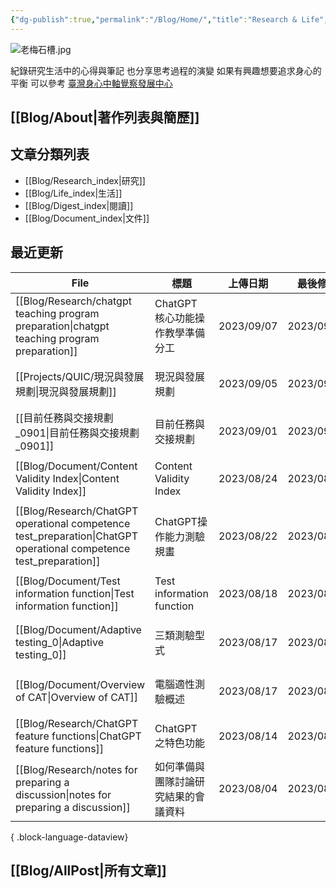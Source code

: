 ```yaml
---
{"dg-publish":true,"permalink":"/Blog/Home/","title":"Research & Life","tags":["blog","gardenEntry","gardenEntry","gardenEntry","gardenEntry","gardenEntry"],"created":"2023-02-16","updated":"2023-03-01"}
---
```



![老梅石槽.jpg](/img/user/Blog/images/%E8%80%81%E6%A2%85%E7%9F%B3%E6%A7%BD.jpg)

紀錄研究生活中的心得與筆記
也分享思考過程的演變
如果有興趣想要追求身心的平衡
可以參考 [臺灣身心中軸覺察發展中心](https://bmaa.tw)

## [[Blog/About\|著作列表與簡歷]]

## 文章分類列表

- [[Blog/Research_index\|研究]]
- [[Blog/Life_index\|生活]]
- [[Blog/Digest_index\|閱讀]]
- [[Blog/Document_index\|文件]]

## 最近更新


<div class="transclusion internal-embed is-loaded"><div class="markdown-embed">





| File                                                                                                                  | 標題                        | 上傳日期       | 最後修改       | 類別                                                    |
| --------------------------------------------------------------------------------------------------------------------- | ------------------------- | ---------- | ---------- | ----------------------------------------------------- |
| [[Blog/Research/chatgpt teaching program preparation\|chatgpt teaching program preparation]]                       | ChatGPT 核心功能操作教學準備分工      | 2023/09/07 | 2023/09/07 | <ul><li>blog</li><li>research</li></ul>               |
| [[Projects/QUIC/現況與發展規劃\|現況與發展規劃]]                                                                                 | 現況與發展規劃                   | 2023/09/05 | 2023/09/27 | <ul><li>project</li><li>note</li></ul>                |
| [[目前任務與交接規劃_0901\|目前任務與交接規劃_0901]]                                                                                 | 目前任務與交接規劃                 | 2023/09/01 | 2023/09/01 | <ul><li>blog</li></ul>                                |
| [[Blog/Document/Content Validity Index\|Content Validity Index]]                                                   | Content Validity Index    | 2023/08/24 | 2023/08/24 | <ul><li>blog</li><li>document</li></ul>               |
| [[Blog/Research/ChatGPT operational competence test_preparation\|ChatGPT operational competence test_preparation]] | ChatGPT操作能力測驗規畫           | 2023/08/22 | 2023/08/22 | <ul><li>blog</li><li>research</li></ul>               |
| [[Blog/Document/Test information function\|Test information function]]                                             | Test information function | 2023/08/18 | 2023/08/18 | <ul><li>blog</li><li>document</li></ul>               |
| [[Blog/Document/Adaptive testing_0\|Adaptive testing_0]]                                                           | 三類測驗型式                    | 2023/08/17 | 2023/08/17 | <ul><li>blog</li><li>document</li></ul>               |
| [[Blog/Document/Overview of CAT\|Overview of CAT]]                                                                 | 電腦適性測驗概述                  | 2023/08/17 | 2023/08/17 | <ul><li>blog</li><li>document</li></ul>               |
| [[Blog/Research/ChatGPT feature functions\|ChatGPT feature functions]]                                             | ChatGPT 之特色功能             | 2023/08/14 | 2023/08/14 | <ul><li>blog</li></ul>                                |
| [[Blog/Research/notes for preparing a discussion\|notes for preparing a discussion]]                               | 如何準備與團隊討論研究結果的會議資料        | 2023/08/04 | 2023/08/04 | <ul><li>blog</li><li>research</li><li>notes</li></ul> |

{ .block-language-dataview}

</div></div>


## [[Blog/AllPost\|所有文章]]
